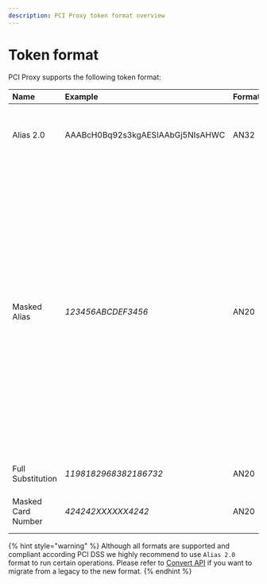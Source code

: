 ```yaml
---
description: PCI Proxy token format overview
---
```


# Token format

PCI Proxy supports the following token format: 

| Name | Example | Format | Description |
| :--- | :--- | :--- | :--- |
| Alias 2.0 | AAABcH0Bq92s3kgAESIAAbGj5NIsAHWC | AN32 | This format consists in numbers, letters, dash and underline.  |
| Masked Alias | _123456ABCDEF3456_ | AN20 | This format consists of the first 6 digits of the real credit card number, the actual BIN Range \(Bank Identification Number\), followed by the token in form of 6 upper-case letters. The Masked Credit Card Token ends with the last 4 digits of the actual credit card number. Based on card brand the length of the token varies.  |
| Full Substitution | _1198182968382186732_ | AN20 | This format consists of digits only.  |
| Masked Card Number | _424242XXXXXX4242_ | AN20 | Masked card number is returned with all APIs.  |

{% hint style="warning" %}
Although all formats are supported and compliant according PCI DSS we highly recommend to use `Alias 2.0` format to run certain operations. Please refer to [Convert API](https://docs.pci-proxy.com/use-stored-cards/manage) if you want to migrate from a legacy to the new format. 
{% endhint %}



